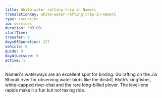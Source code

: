 ```yaml
---
title: White-water rafting trip in Nameri
translationKey: white-water-rafting-trip-in-nameri
type: excursion
id: services
duration: '03:00'
startTime: ''
transfer: 0
daysOfOperation: 127
vehicle: 0
guide: 0
dayAtLeisure: 0
active: 1
---
```

Nameri's waterways are an excellent spot for birding. Go rafting on the Jia Bhorali river for observing water birds like the ibisbill, Blyth’s kingfisher, white-capped river-chat and the rare long-billed plover. The level-one rapids make it a fun but not taxing ride.